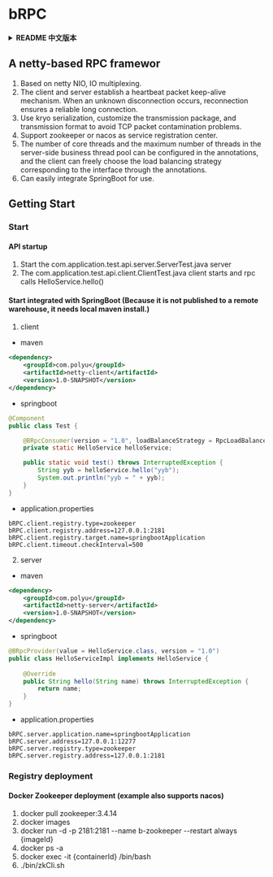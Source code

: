 # bRPC
<details>
<summary><strong>README 中文版本</strong></summary>
<div>

## 一个基于netty的RPC框架

1. 基于netty NIO、IO多路复用。
2. client与server端建立心跳包保活机制。发生未知断连时，重连保证可靠长连接。
3. 使用kryo序列化，自定义传输包，及传输格式，避免TCP沾包问题。
4. 支持zookeeper或nacos做服务注册中心。
5. 可在注解中配置server端业务线程池核心线程数及最大线程数，客户端可通过注解自由选择接口对应负载均衡策略。
6. 可轻松整合SpringBoot进行使用。

## Getting Start

### 启动
#### API式启动
1. com.application.test.api.server.ServerTest.java  服务端启动
2. com.application.test.api.client.ClientTest.java  客户端启动 并rpc调用HelloService.hello()

#### 与SpringBoot整合启动（由于未发布到远程仓库，所以需本地maven install。）

1. 客户端
- maven
```xml
<dependency>
    <groupId>com.polyu</groupId>
    <artifactId>netty-client</artifactId>
    <version>1.0-SNAPSHOT</version>
</dependency>
```
- springboot
```java
@Component
public class Test {

    @BRpcConsumer(version = "1.0", loadBalanceStrategy = RpcLoadBalanceConsistentHash.class, timeOutLength = 1000L)
    private static HelloService helloService;

    public static void test() throws InterruptedException {
        String yyb = helloService.hello("yyb");
        System.out.println("yyb = " + yyb);
    }
}
```
- application.properties
```properties
bRPC.client.registry.type=zookeeper
bRPC.client.registry.address=127.0.0.1:2181
bRPC.client.registry.target.name=springbootApplication
bRPC.client.timeout.checkInterval=500
```
2. 服务端
- maven
```xml
<dependency>
    <groupId>com.polyu</groupId>
    <artifactId>netty-server</artifactId>
    <version>1.0-SNAPSHOT</version>
</dependency>
```
- springboot
```java
@BRpcProvider(value = HelloService.class, version = "1.0")
public class HelloServiceImpl implements HelloService {
    
    @Override
    public String hello(String name) throws InterruptedException {
        return name;
    }
}
```
- application.properties
```properties
bRPC.server.application.name=springbootApplication
bRPC.server.address=127.0.0.1:12277
bRPC.server.registry.type=zookeeper
bRPC.server.registry.address=127.0.0.1:2181
```
### 注册中心部署
#### Docker Zookeeper部署（例 同样支持nacos）

1. 拉取zk镜像&emsp;&emsp;&emsp;指令：docker pull zookeeper:3.4.14
2. 查看镜像id&emsp;&emsp;&emsp;指令：docker images
3. 拉起容器&emsp;&emsp;&emsp;&emsp;指令：docker run -d -p 2181:2181 --name b-zookeeper --restart always {imageId}
4. 查看容器id&emsp;&emsp;&emsp;指令：docker ps -a
5. 进入容器&emsp;&emsp;&emsp;&emsp;指令：docker exec -it {containerId} /bin/bash
6. 起注册中心&emsp;&emsp;&emsp;指令：./bin/zkCli.sh

</div>
</details>

## A netty-based RPC framewor

1. Based on netty NIO, IO multiplexing.
2. The client and server establish a heartbeat packet keep-alive mechanism. When an unknown disconnection occurs, reconnection ensures a reliable long connection.
3. Use kryo serialization, customize the transmission package, and transmission format to avoid TCP packet contamination problems.
4. Support zookeeper or nacos as service registration center.
5. The number of core threads and the maximum number of threads in the server-side business thread pool can be configured in the annotations, and the client can freely choose the load balancing strategy corresponding to the interface through the annotations.
6. Can easily integrate SpringBoot for use.

## Getting Start

### Start
#### API startup
1. Start the com.application.test.api.server.ServerTest.java server
2. The com.application.test.api.client.ClientTest.java client starts and rpc calls HelloService.hello()

#### Start integrated with SpringBoot (Because it is not published to a remote warehouse, it needs local maven install.)

1. client
- maven
```xml
<dependency>
    <groupId>com.polyu</groupId>
    <artifactId>netty-client</artifactId>
    <version>1.0-SNAPSHOT</version>
</dependency>
```
- springboot
```java
@Component
public class Test {

    @BRpcConsumer(version = "1.0", loadBalanceStrategy = RpcLoadBalanceConsistentHash.class, timeOutLength = 1000L)
    private static HelloService helloService;

    public static void test() throws InterruptedException {
        String yyb = helloService.hello("yyb");
        System.out.println("yyb = " + yyb);
    }
}
```
- application.properties
```properties
bRPC.client.registry.type=zookeeper
bRPC.client.registry.address=127.0.0.1:2181
bRPC.client.registry.target.name=springbootApplication
bRPC.client.timeout.checkInterval=500
```
2. server
- maven
```xml
<dependency>
    <groupId>com.polyu</groupId>
    <artifactId>netty-server</artifactId>
    <version>1.0-SNAPSHOT</version>
</dependency>
```
- springboot
```java
@BRpcProvider(value = HelloService.class, version = "1.0")
public class HelloServiceImpl implements HelloService {
    
    @Override
    public String hello(String name) throws InterruptedException {
        return name;
    }
}
```
- application.properties
```properties
bRPC.server.application.name=springbootApplication
bRPC.server.address=127.0.0.1:12277
bRPC.server.registry.type=zookeeper
bRPC.server.registry.address=127.0.0.1:2181
```
### Registry deployment
#### Docker Zookeeper deployment (example also supports nacos)

1. docker pull zookeeper:3.4.14
2. docker images
3. docker run -d -p 2181:2181 --name b-zookeeper --restart always {imageId}
4. docker ps -a
5. docker exec -it {containerId} /bin/bash
6. ./bin/zkCli.sh
